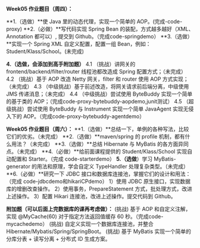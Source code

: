 **Week05 作业题目（周四）：**

**1.（选做）**使 Java 里的动态代理，实现一个简单的 AOP。(完成-code-proxy)
 **2.（必做）**写代码实现 Spring Bean 的装配，方式越多越好（XML、Annotation 都可以）, 提交到 Github。（完成code-springdemo）
 **3.（选做）**实现一个 Spring XML 自定义配置，配置一组 Bean，例如：Student/Klass/School。(未完成)

**4.（选做，会添加到高手附加题）**
 4.1 （挑战）讲网关的 frontend/backend/filter/router 线程池都改造成 Spring 配置方式；（未完成）
 4.2 （挑战）基于 AOP 改造 Netty 网关，filter 和 router 使用 AOP 方式实现；（未完成）
 4.3 （中级挑战）基于前述改造，将网关请求前后端分离，中级使用 JMS 传递消息；（未完成）
 4.4 （中级挑战）尝试使用 ByteBuddy 实现一个简单的基于类的 AOP；（完成code-proxy-bytebuddy-aopdemo,junit测试）
 4.5 （超级挑战）尝试使用 ByteBuddy 与 Instrument 实现一个简单 JavaAgent 实现无侵入下的 AOP。（完成code-proxy-bytebuddy-agentdemo）

**Week05 作业题目（周六）：**
 **1.（选做）**总结一下，单例的各种写法，比较它们的优劣。（未完成）
 **2.（选做）**maven/spring 的 profile 机制，都有什么用法？（未完成）
 **3.（选做）**总结 Hibernate 与 MyBatis 的各方面异同点。（未完成）
 **4.（必做）**给前面课程提供的 Student/Klass/School 实现自动配置和 Starter。（完成 code-starterdemo）
 **5.（选做**）学习 MyBatis-generator 的用法和原理，学会自定义 TypeHandler 处理复杂类型。（未完成）
 **6.（必做）**研究一下 JDBC 接口和数据库连接池，掌握它们的设计和用法：（完成 code-jdbcdemo和hikariCPdemo）
 1）使用 JDBC 原生接口，实现数据库的增删改查操作。
 2）使用事务，PrepareStatement 方式，批处理方式，改进上述操作。
 3）配置 Hikari 连接池，改进上述操作。提交代码到 Github。

**附加题（可以后面上完数据库的课再考虑做）：**
 (挑战) 基于 AOP 和自定义注解，实现 @MyCache(60) 对于指定方法返回值缓存 60 秒。（完成code-mycachedemo）
 (挑战) 自定义实现一个数据库连接池，并整合 Hibernate/Mybatis/Spring/SpringBoot。
 (挑战) 基于 MyBatis 实现一个简单的分库分表 + 读写分离 + 分布式 ID 生成方案。